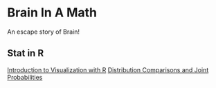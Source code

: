 # Brain In A Math

An escape story of Brain!

## Stat in R
[Introduction to Visualization with R](Lab2_Read_Cleaned_Plotted.html)
[Distribution Comparisons and Joint Probabilities](Lab-3_Data_Vizualization.html)
